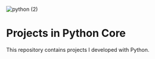 ![python (2)](https://github.com/alipazar/Projects-in-Python-Core/assets/96140160/91aa69db-0975-470f-a8ea-56098987e5d9)

# Projects in Python Core

This repository contains projects I developed with Python.
